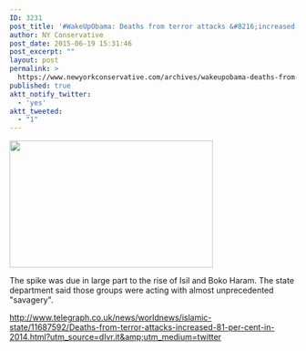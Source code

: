 ```yaml
---
ID: 3231
post_title: '#WakeUpObama: Deaths from terror attacks &#8216;increased 81 per cent in 2014&#8217; #MakeDCListen'
author: NY Conservative
post_date: 2015-06-19 15:31:46
post_excerpt: ""
layout: post
permalink: >
  https://www.newyorkconservative.com/archives/wakeupobama-deaths-from-terror-attacks-increased-81-per-cent-in-2014-makedclisten/
published: true
aktt_notify_twitter:
  - 'yes'
aktt_tweeted:
  - "1"
---
```

<img class="" src="http://www.newyorkconservative.com/wp-content/uploads/2015/06/061915_1931_WakeUpObama1.jpg" alt="" width="357" height="223" />

The spike was due in large part to the rise of Isil and Boko Haram. The state department said those groups were acting with almost unprecedented "savagery".

<a href="http://www.telegraph.co.uk/news/worldnews/islamic-state/11687592/Deaths-from-terror-attacks-increased-81-per-cent-in-2014.html?utm_source=dlvr.it&amp;utm_medium=twitter">http://www.telegraph.co.uk/news/worldnews/islamic-state/11687592/Deaths-from-terror-attacks-increased-81-per-cent-in-2014.html?utm_source=dlvr.it&amp;utm_medium=twitter</a>